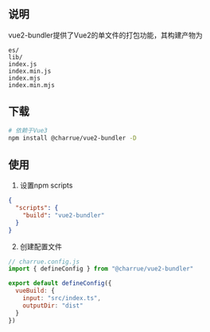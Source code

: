 ## 说明

vue2-bundler提供了Vue2的单文件的打包功能，其构建产物为
```
es/
lib/
index.js
index.min.js
index.mjs
index.min.mjs
```


## 下载
``` bash
# 依赖于Vue3
npm install @charrue/vue2-bundler -D
```

## 使用

1. 设置npm scripts
``` json
{
  "scripts": {
    "build": "vue2-bundler"
  }
}
```

2. 创建配置文件
``` js
// charrue.config.js
import { defineConfig } from "@charrue/vue2-bundler"

export default defineConfig({
  vueBuild: {
    input: "src/index.ts",
    outputDir: "dist"
  }
})
```
